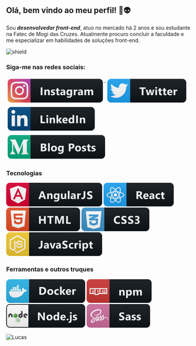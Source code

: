 ## Olá, bem vindo ao meu perfil! 👋:alien:

Sou ***desenvolvedor front-end***, atuo no mercado há 2 anos e sou estudante na Fatec de Mogi das Cruzes. Atualmente procuro concluir a faculdade e me especializar em habilidades de soluções front-end. 

![shield](https://img.shields.io/github/followers/Nogueira-lucas?style=social)

### Siga-me nas redes sociais:

<p align="left">
  <a href="https://www.instagram.com/nogueira.lukas">
    <img src="./img/instagram.svg" alt="instagram" style="vertical-align:top; margin:6px 4px"/>
  </a>
  
  <a href="https://twitter.com/nogueiratdm">
    <img src="./img/twitter.svg" alt="twitter" style="vertical-align:top; margin:6px 4px">
  </a>

  <a href="https://www.linkedin.com/in/lnogueiratdm/">
    <img src="./img/linkedin.svg" alt="linkedin" style="vertical-align:top; margin:6px 4px">
  </a>

  <a href="https://medium.com/@lucasnogueira_90384">
    <img src="./img/medium.svg" alt="medium" style="vertical-align:top; margin:6px 4px">
  </a>
</p>

### Tecnologias
<p align="left">
  <img src="./img/angular.svg" alt="angular">
  <img src="./img/react.svg" alt="react">
  <img src="./img/html.svg" alt="html">
  <img src="./img/css3.svg" alt="css">
  <img src="./img/js.svg" alt="js">
</p>

### Ferramentas e outros truques
<p align="left">
  <img src="./img/docker.svg" alt="docker">
  <img src="./img/npm.svg" alt="npm">
  <img src="./img/nodejs.svg" alt="node">
  <img src="./img/sass.svg" alt="sass">
</p>

![Lucas](https://github-readme-stats.vercel.app/api?username=nogueira-lucas)

